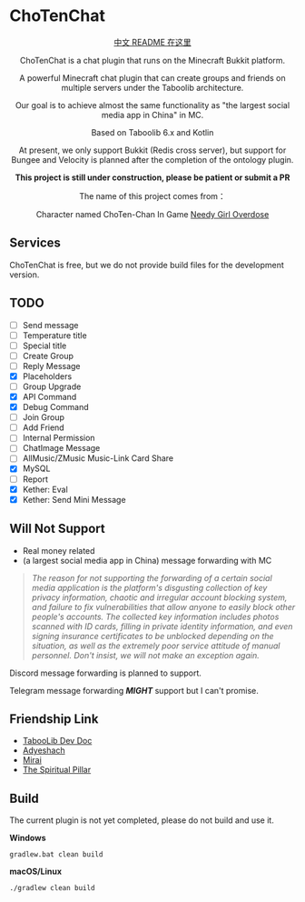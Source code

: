 # ChoTenChat

<div align="center">

[中文 README 在这里](README.md)

ChoTenChat is a chat plugin that runs on the Minecraft Bukkit platform.

A powerful Minecraft chat plugin that can create groups and friends on multiple servers under the Taboolib architecture.

Our goal is to achieve almost the same functionality as "the largest social media app in China" in MC.

Based on<a ref="https://tabooproject.org"> Taboolib 6.x </a>and Kotlin

At present, we only support Bukkit (Redis cross server), but support for Bungee and Velocity is planned after the completion of the ontology plugin.

**This project is still under construction, please be patient or submit a PR**

The name of this project comes from：
<div style="text-align: center;">Character named ChoTen-Chan In Game <a href = "https://needystreameroverload.wiki.gg/wiki/">Needy Girl Overdose</a> </div>
</div>


## Services

ChoTenChat is free, but we do not provide build files for the development version.

## TODO
- [ ] Send message
- [ ] Temperature title
- [ ] Special title
- [ ] Create Group
- [ ] Reply Message
- [x] Placeholders
- [ ] Group Upgrade
- [x] API Command
- [x] Debug Command
- [ ] Join Group
- [ ] Add Friend
- [ ] Internal Permission
- [ ] ChatImage Message
- [ ] AllMusic/ZMusic Music-Link Card Share
- [x] MySQL
- [ ] Report 
- [x] Kether: Eval
- [x] Kether: Send Mini Message

## Will Not Support

* Real money related
* (a largest social media app in China) message forwarding with MC

> _The reason for not supporting the forwarding of a certain social media application is the platform's disgusting collection of key privacy information, chaotic and irregular account blocking system, and failure to fix vulnerabilities that allow anyone to easily block other people's accounts. The collected key information includes photos scanned with ID cards, filling in private identity information, and even signing insurance certificates to be unblocked depending on the situation, as well as the extremely poor service attitude of manual personnel. Don't insist, we will not make an exception again._

Discord message forwarding is planned to support.

Telegram message forwarding **_MIGHT_** support but I can't promise.

## Friendship Link
- [TabooLib Dev Doc](https://taboolib.feishu.cn/)
- [Adyeshach](https://github.com/TabooLib/adyeshach)
- [Mirai](https://github.com/mamoe/mirai/blob/dev/README.md)
- [The Spiritual Pillar](https://needystreameroverload.wiki.gg/wiki/Ame-chan)

## Build

The current plugin is not yet completed, please do not build and use it.

**Windows**
```shell
gradlew.bat clean build
```

**macOS/Linux**
```shell
./gradlew clean build
```
